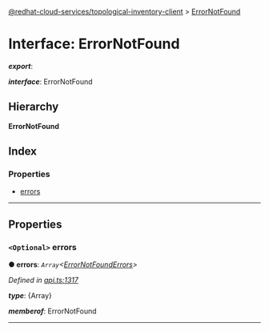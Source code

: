 [@redhat-cloud-services/topological-inventory-client](../README.md) > [ErrorNotFound](../interfaces/errornotfound.md)

# Interface: ErrorNotFound

*__export__*: 

*__interface__*: ErrorNotFound

## Hierarchy

**ErrorNotFound**

## Index

### Properties

* [errors](errornotfound.md#errors)

---

## Properties

<a id="errors"></a>

### `<Optional>` errors

**● errors**: *`Array`<[ErrorNotFoundErrors](errornotfounderrors.md)>*

*Defined in [api.ts:1317](https://github.com/RedHatInsights/javascript-clients/blob/master/packages/topological-inventory/api.ts#L1317)*

*__type__*: {Array}

*__memberof__*: ErrorNotFound

___


